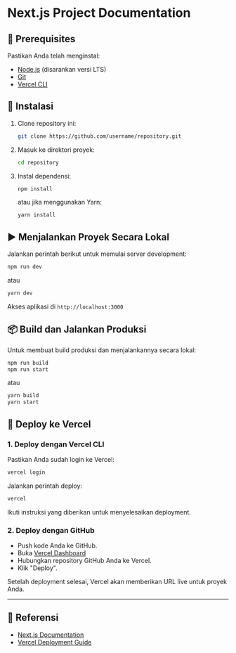 # Next.js Project Documentation

## 📌 Prerequisites

Pastikan Anda telah menginstal:

- [Node.js](https://nodejs.org/) (disarankan versi LTS)
- [Git](https://git-scm.com/)
- [Vercel CLI](https://vercel.com/docs/cli)

## 🚀 Instalasi

1. Clone repository ini:
   ```bash
   git clone https://github.com/username/repository.git
   ```
2. Masuk ke direktori proyek:
   ```bash
   cd repository
   ```
3. Instal dependensi:
   ```bash
   npm install
   ```
   atau jika menggunakan Yarn:
   ```bash
   yarn install
   ```

## ▶️ Menjalankan Proyek Secara Lokal

Jalankan perintah berikut untuk memulai server development:

```bash
npm run dev
```

atau

```bash
yarn dev
```

Akses aplikasi di `http://localhost:3000`

## 📦 Build dan Jalankan Produksi

Untuk membuat build produksi dan menjalankannya secara lokal:

```bash
npm run build
npm run start
```

atau

```bash
yarn build
yarn start
```

## 🚢 Deploy ke Vercel

### 1. Deploy dengan Vercel CLI

Pastikan Anda sudah login ke Vercel:

```bash
vercel login
```

Jalankan perintah deploy:

```bash
vercel
```

Ikuti instruksi yang diberikan untuk menyelesaikan deployment.

### 2. Deploy dengan GitHub

- Push kode Anda ke GitHub.
- Buka [Vercel Dashboard](https://vercel.com/)
- Hubungkan repository GitHub Anda ke Vercel.
- Klik "Deploy".

Setelah deployment selesai, Vercel akan memberikan URL live untuk proyek Anda.

---

## 📖 Referensi

- [Next.js Documentation](https://nextjs.org/docs)
- [Vercel Deployment Guide](https://vercel.com/docs)
